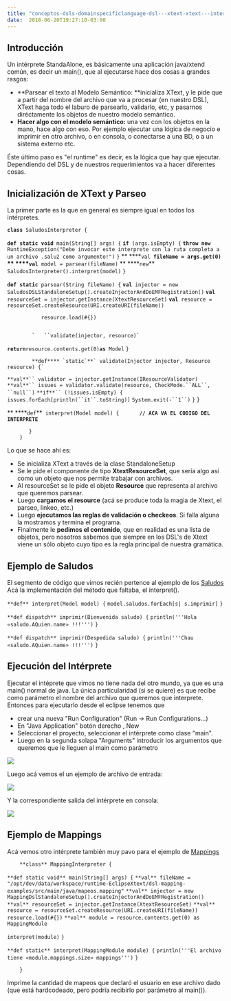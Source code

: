 ```yaml
---
title: "conceptos-dsls-domainspecificlanguage-dsl---xtext-xtext---interprete-standalone"
date:  2018-06-20T19:27:10-03:00
---
```



## []()Introducción

Un intérprete StandaAlone, es básicamente una aplicación java/xtend común, es decir un main(), que al ejecutarse hace dos cosas a grandes rasgos:

* **Parsear el texto al Modelo Semántico: **inicializa XText, y le pide que a partir del nombre del archivo que va a procesar (en nuestro DSL), XText haga todo el laburo de parsearlo, validarlo, etc, y pasarnos diréctamente los objetos de nuestro modelo semántico.
* **Hacer algo con el modelo semántico:** una vez con los objetos en la mano, hace algo con eso. Por ejemplo ejecutar una lógica de negocio e imprimir en otro archivo, o en consola, o conectarse a una BD, o a un sistema externo etc.

Éste último paso es "el runtime" es decir, es la lógica que hay que ejecutar.
Dependiendo del DSL y de nuestros requerimientos va a hacer diferentes cosas.


## []()Inicialización de XText y Parseo

La primer parte es la que en general es siempre igual en todos los intérpretes.








**`class`**` SaludosInterpreter {`
 
 **`def static void`**` main(String[] args) {`
 **`if`**` (args.isEmpty) {`
 **`throw new`**` RuntimeException("Debe invocar este interprete con la ruta completa a un archivo .salu2 como argumento!")`
 `}`
** ****`val`**` fileName = args.get(0)`
** ****`val`**` model = parsear(fileName)`
** ****`new`**` SaludosInterpreter().interpret(model)`
 `}`



 **`def static `**`parsear(String fileName) {`
          **`val`**` injector = new SaludosDSLStandaloneSetup().createInjectorAndDoEMFRegistration()`
 **`val`**` resourceSet = injector.getInstance(XtextResourceSet)`
 **`val`**` resource = resourceSet.createResource(URI.createURI(fileName))`
 
               resource.load(#{})


            `   ``validate(injector, resource)`


 **`return`**` resource.contents.get(0) `**`as`**` Model`
 `}`



            **def**** `static`**` validate(Injector injector, Resource resource) {` 
 `**val**`` validator = injector.getInstance(IResourceValidator)` 
 `**val**`` issues = validator.validate(resource, CheckMode.``ALL``, ``null``)` 
 `**if**`` (!issues.isEmpty) {` 
 `issues.forEach[println(``it``.toString)]` 
 `System.exit(-``1``)` 
 `}` 
           }
                

** ****`def`**` interpret(Model model) {`
**`      // ACA VA EL CODIGO DEL INTERPRETE`**

           }
        }


Lo que se hace ahí es:

* Se inicializa XText a través de la clase <MiDSL>StandaloneSetup
* Se le pide el componente de tipo **XtextResourceSet**, que sería algo así como un objeto que nos permite trabajar con archivos.
* Al resourceSet se le pide el objeto **Resource** que representa al archivo que queremos parsear.
* Luego **cargamos el resource** (acá se produce toda la magia de Xtext, el parseo, linkeo, etc.)
* Luego **ejecutamos las reglas de validación o checkeos**. Si falla alguna la mostramos y termina el programa.
* Finalmente le **pedimos el contenido**, que en realidad es una lista de objetos, pero nosotros sabemos que siempre en los DSL's de Xtext viene un sólo objeto cuyo tipo es la regla principal de nuestra gramática.

## []()Ejemplo de Saludos

El segmento de código que vimos recién pertence al ejemplo de los [Saludos](conceptos-dsls-domainspecificlanguage-dsl---xtext-dsl-en-xtext---saludos)
Acá la implementación del método que faltaba, el interpret().





 `**def** interpret(Model model) {`
 `model.saludos.forEach[s| s.imprimir]`
 `}`
 
 `**def dispatch** imprimir(Bienvenida saludo) {`
 `println('''Hola «saludo.AQuien.name» !!!''')`
 `}`
 
 `**def dispatch** imprimir(Despedida saludo) {`
 `println('''Chau «saludo.AQuien.name» !!!''')`
 `}`


## []()Ejecución del Intérprete

Ejecutar el intéprete que vimos no tiene nada del otro mundo, ya que es una main() normal de java.
La única particularidad (si se quiere) es que recibe como parámetro el nombre del archivo que queremos que interprete.
Entonces para ejecutarlo desde el eclipse tenemos que 

* crear una nueva "Run Configuration" (Run -> Run Configurations...)
* En "Java Application" botón derecho , New
* Seleccionar el proyecto, seleccionar el intérprete como clase "main".
* Luego en la segunda solapa "Arguments" introducir los argumentos que queremos que le lleguen al main como parámetro


[![](https://sites.google.com/site/programacionhm/_/rsrc/1403096818432/conceptos/dsls/domainspecificlanguage/dsl---xtext/xtext---interprete-standalone/saludos-args.png)
](conceptos-dsls-domainspecificlanguage-dsl---xtext-xtext---interprete-standalone-saludos-args-png?attredirects=0)

Luego acá vemos el un ejemplo de archivo de entrada:

[![](https://sites.google.com/site/programacionhm/_/rsrc/1403096890892/conceptos/dsls/domainspecificlanguage/dsl---xtext/xtext---interprete-standalone/ejemplo-dsl.png)
](conceptos-dsls-domainspecificlanguage-dsl---xtext-xtext---interprete-standalone-ejemplo-dsl-png?attredirects=0)

Y la correspondiente salida del intérprete en consola:

[![](https://sites.google.com/site/programacionhm/_/rsrc/1403096960763/conceptos/dsls/domainspecificlanguage/dsl---xtext/xtext---interprete-standalone/ejemplo-salida.png)
](conceptos-dsls-domainspecificlanguage-dsl---xtext-xtext---interprete-standalone-ejemplo-salida-png?attredirects=0)

## []()Ejemplo de Mappings

Acá vemos otro intérprete también muy pavo para el ejemplo de [Mappings](conceptos-dsls-domainspecificlanguage-dsl---xtext-xtext-dsl---orm-mappings)





        **class** MappingInterpreter {
 
 `**def static void** main(String[] args) {`
 `**val** fileName = "/opt/dev/data/workspace/runtime-EclipseXtext/dsl-mapping-examples/src/main/java/mapeos.mapping"`
 `**val** injector = new MappingDslStandaloneSetup().createInjectorAndDoEMFRegistration()`
 `**val** resourceSet = injector.getInstance(XtextResourceSet)`
 `**val** resource = resourceSet.createResource(URI.createURI(fileName))`
 `resource.load(#{})`
 `**val** module = resource.contents.get(0) as MappingModule`


 `interpret(module)`
 `}`
 
 `**def static** interpret(MappingModule module) {`
         `println('''El archivo tiene «module.mappings.size» mappings''')`
 `}`


        }


Imprime la cantidad de mapeos que declaró el usuario en ese archivo dado (que está hardcodeado, pero podría recibirlo por parámetro al main()).